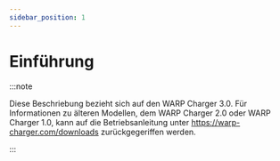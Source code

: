 ```yaml
---
sidebar_position: 1
---
```


# Einführung

:::note

Diese Beschriebung bezieht sich auf den WARP Charger 3.0. Für Informationen zu älteren
Modellen, dem WARP Charger 2.0 oder WARP Charger 1.0, kann auf die Betriebsanleitung unter
https://warp-charger.com/downloads zurückgegeriffen werden.

:::


